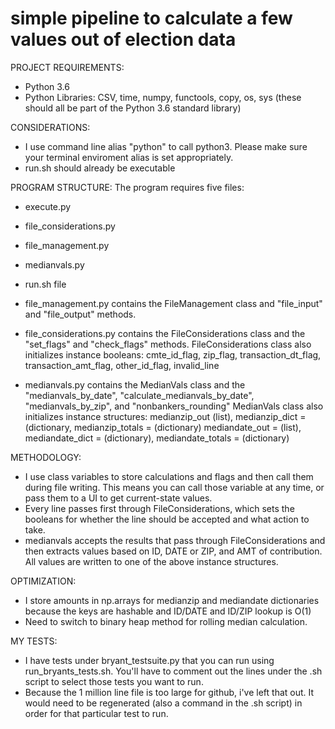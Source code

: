 # simple pipeline to calculate a few values out of election data

PROJECT REQUIREMENTS:
- Python 3.6
- Python Libraries: CSV, time, numpy, functools, copy, os, sys (these should all be part of the Python 3.6 standard library)

CONSIDERATIONS:
- I use command line alias "python" to call python3.  Please make sure your terminal enviroment alias is set appropriately.
- run.sh should already be executable

PROGRAM STRUCTURE:
The program requires five files:
- execute.py
- file_considerations.py
- file_management.py
- medianvals.py
- run.sh file

- file_management.py contains the FileManagement class and "file_input" and "file_output" methods.  
- file_considerations.py contains the FileConsiderations class and the "set_flags" and "check_flags" methods.
    FileConsiderations class also initializes instance booleans: 
    cmte_id_flag, zip_flag, transaction_dt_flag, transaction_amt_flag, other_id_flag, invalid_line
- medianvals.py contains the MedianVals class and the "medianvals_by_date", "calculate_medianvals_by_date", 
    "medianvals_by_zip", and "nonbankers_rounding"
    MedianVals class also initializes instance structures:
    medianzip_out (list), medianzip_dict = (dictionary, medianzip_totals = (dictionary)
    mediandate_out = (list), mediandate_dict = (dictionary), mediandate_totals = (dictionary)
  
METHODOLOGY:
- I use class variables to store calculations and flags and then call them during file writing.  This means you can call those variable at any time, or pass them to a UI to get current-state values.
- Every line passes first through FileConsiderations, which sets the booleans for whether the line should be accepted and what action to take.
- medianvals accepts the results that pass through FileConsiderations and then extracts values based on ID, DATE or ZIP, and AMT of contribution.  All values are written to one of the above instance structures.

OPTIMIZATION:
- I store amounts in np.arrays for medianzip and mediandate dictionaries because the keys are hashable and ID/DATE and ID/ZIP lookup is O(1)
- Need to switch to binary heap method for rolling median calculation.

MY TESTS:
- I have tests under bryant_testsuite.py that you can run using run_bryants_tests.sh.  You'll have to comment out the lines under the .sh script to select those tests you want to run.
- Because the 1 million line file is too large for github, i've left that out.  It would need to be regenerated (also a command in the .sh script) in order for that particular test to run.
